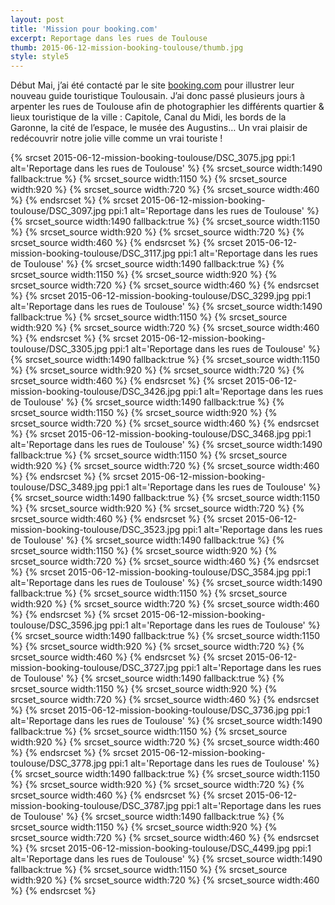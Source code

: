 ```yaml
---
layout: post
title: 'Mission pour booking.com'
excerpt: Reportage dans les rues de Toulouse
thumb: 2015-06-12-mission-booking-toulouse/thumb.jpg
style: style5
---
```


Début Mai, j’ai été contacté par le site [booking.com](http://www.booking.com/) pour illustrer leur nouveau guide touristique Toulousain. J’ai donc passé plusieurs jours à arpenter les 
rues de Toulouse afin de photographier les différents quartier & lieux touristique de la ville : Capitole, Canal du Midi, les bords de la Garonne, la cité de l’espace,
 le musée des Augustins… Un vrai plaisir de redécouvrir notre jolie ville comme un vrai touriste !

<span class="image fit">
{% srcset 2015-06-12-mission-booking-toulouse/DSC_3075.jpg ppi:1 alt='Reportage dans les rues de Toulouse' %}
    {% srcset_source width:1490 fallback:true %} 
    {% srcset_source width:1150 %}
    {% srcset_source width:920 %}
    {% srcset_source width:720 %}
    {% srcset_source width:460 %}
{% endsrcset %}
</span>

<span class="image fit">
{% srcset 2015-06-12-mission-booking-toulouse/DSC_3097.jpg ppi:1 alt='Reportage dans les rues de Toulouse' %}
    {% srcset_source width:1490 fallback:true %} 
    {% srcset_source width:1150 %}
    {% srcset_source width:920 %}
    {% srcset_source width:720 %}
    {% srcset_source width:460 %}
{% endsrcset %}
</span>

<span class="image fit">
{% srcset 2015-06-12-mission-booking-toulouse/DSC_3117.jpg ppi:1 alt='Reportage dans les rues de Toulouse' %}
    {% srcset_source width:1490 fallback:true %} 
    {% srcset_source width:1150 %}
    {% srcset_source width:920 %}
    {% srcset_source width:720 %}
    {% srcset_source width:460 %}
{% endsrcset %}
</span>

<span class="image fit">
{% srcset 2015-06-12-mission-booking-toulouse/DSC_3299.jpg ppi:1 alt='Reportage dans les rues de Toulouse' %}
    {% srcset_source width:1490 fallback:true %} 
    {% srcset_source width:1150 %}
    {% srcset_source width:920 %}
    {% srcset_source width:720 %}
    {% srcset_source width:460 %}
{% endsrcset %}
</span>

<span class="image fit">
{% srcset 2015-06-12-mission-booking-toulouse/DSC_3305.jpg ppi:1 alt='Reportage dans les rues de Toulouse' %}
    {% srcset_source width:1490 fallback:true %} 
    {% srcset_source width:1150 %}
    {% srcset_source width:920 %}
    {% srcset_source width:720 %}
    {% srcset_source width:460 %}
{% endsrcset %}
</span>

<span class="image fit">
{% srcset 2015-06-12-mission-booking-toulouse/DSC_3426.jpg ppi:1 alt='Reportage dans les rues de Toulouse' %}
    {% srcset_source width:1490 fallback:true %} 
    {% srcset_source width:1150 %}
    {% srcset_source width:920 %}
    {% srcset_source width:720 %}
    {% srcset_source width:460 %}
{% endsrcset %}
</span>

<span class="image fit">
{% srcset 2015-06-12-mission-booking-toulouse/DSC_3468.jpg ppi:1 alt='Reportage dans les rues de Toulouse' %}
    {% srcset_source width:1490 fallback:true %} 
    {% srcset_source width:1150 %}
    {% srcset_source width:920 %}
    {% srcset_source width:720 %}
    {% srcset_source width:460 %}
{% endsrcset %}
</span>

<span class="image fit">
{% srcset 2015-06-12-mission-booking-toulouse/DSC_3489.jpg ppi:1 alt='Reportage dans les rues de Toulouse' %}
    {% srcset_source width:1490 fallback:true %} 
    {% srcset_source width:1150 %}
    {% srcset_source width:920 %}
    {% srcset_source width:720 %}
    {% srcset_source width:460 %}
{% endsrcset %}
</span>

<span class="image fit">
{% srcset 2015-06-12-mission-booking-toulouse/DSC_3523.jpg ppi:1 alt='Reportage dans les rues de Toulouse' %}
    {% srcset_source width:1490 fallback:true %} 
    {% srcset_source width:1150 %}
    {% srcset_source width:920 %}
    {% srcset_source width:720 %}
    {% srcset_source width:460 %}
{% endsrcset %}
</span>

<span class="image fit">
{% srcset 2015-06-12-mission-booking-toulouse/DSC_3584.jpg ppi:1 alt='Reportage dans les rues de Toulouse' %}
    {% srcset_source width:1490 fallback:true %} 
    {% srcset_source width:1150 %}
    {% srcset_source width:920 %}
    {% srcset_source width:720 %}
    {% srcset_source width:460 %}
{% endsrcset %}
</span>

<span class="image fit">
{% srcset 2015-06-12-mission-booking-toulouse/DSC_3596.jpg ppi:1 alt='Reportage dans les rues de Toulouse' %}
    {% srcset_source width:1490 fallback:true %} 
    {% srcset_source width:1150 %}
    {% srcset_source width:920 %}
    {% srcset_source width:720 %}
    {% srcset_source width:460 %}
{% endsrcset %}
</span>

<span class="image fit">
{% srcset 2015-06-12-mission-booking-toulouse/DSC_3727.jpg ppi:1 alt='Reportage dans les rues de Toulouse' %}
    {% srcset_source width:1490 fallback:true %} 
    {% srcset_source width:1150 %}
    {% srcset_source width:920 %}
    {% srcset_source width:720 %}
    {% srcset_source width:460 %}
{% endsrcset %}
</span>

<span class="image fit">
{% srcset 2015-06-12-mission-booking-toulouse/DSC_3736.jpg ppi:1 alt='Reportage dans les rues de Toulouse' %}
    {% srcset_source width:1490 fallback:true %} 
    {% srcset_source width:1150 %}
    {% srcset_source width:920 %}
    {% srcset_source width:720 %}
    {% srcset_source width:460 %}
{% endsrcset %}
</span>

<span class="image fit">
{% srcset 2015-06-12-mission-booking-toulouse/DSC_3778.jpg ppi:1 alt='Reportage dans les rues de Toulouse' %}
    {% srcset_source width:1490 fallback:true %} 
    {% srcset_source width:1150 %}
    {% srcset_source width:920 %}
    {% srcset_source width:720 %}
    {% srcset_source width:460 %}
{% endsrcset %}
</span>

<span class="image fit">
{% srcset 2015-06-12-mission-booking-toulouse/DSC_3787.jpg ppi:1 alt='Reportage dans les rues de Toulouse' %}
    {% srcset_source width:1490 fallback:true %} 
    {% srcset_source width:1150 %}
    {% srcset_source width:920 %}
    {% srcset_source width:720 %}
    {% srcset_source width:460 %}
{% endsrcset %}
</span>

<span class="image fit">
{% srcset 2015-06-12-mission-booking-toulouse/DSC_4499.jpg ppi:1 alt='Reportage dans les rues de Toulouse' %}
    {% srcset_source width:1490 fallback:true %} 
    {% srcset_source width:1150 %}
    {% srcset_source width:920 %}
    {% srcset_source width:720 %}
    {% srcset_source width:460 %}
{% endsrcset %}
</span>